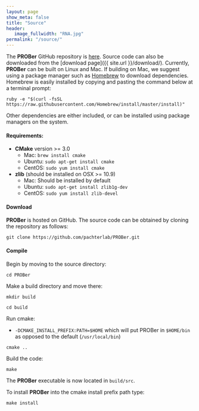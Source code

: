```yaml
---
layout: page
show_meta: false
title: "Source"
header:
   image_fullwidth: "RNA.jpg"
permalink: "/source/"
---
```


The __PROBer__ GitHub repository is [here](https://github.com/pachterlab/PROBer). Source code can also be downloaded from the [download page]({{ site.url }}/download/). Currently, __PROBer__ can be built on Linux and Mac. If building on Mac, we suggest using a package manager such as [Homebrew](http://brew.sh) to download dependencies. Homebrew is easily installed by copying and pasting the command below at a terminal prompt:

~~~
ruby -e "$(curl -fsSL https://raw.githubusercontent.com/Homebrew/install/master/install)"
~~~

Other dependencies are either included, or can be installed using package managers on the system.

#### Requirements: 

- __CMake__ version >= 3.0
    - Mac: `brew install cmake`
    - Ubuntu: `sudo apt-get install cmake`
    - CentOS: `sudo yum install cmake`
- __zlib__ (should be installed on OSX >= 10.9)
    - Mac: Should be installed by default
    - Ubuntu: `sudo apt-get install zlib1g-dev`
    - CentOS: `sudo yum install zlib-devel`

#### Download

__PROBer__ is hosted on GitHub. The source code can be obtained by cloning the repository as follows:

`git clone https://github.com/pachterlab/PROBer.git`

#### Compile

Begin by moving to the source directory:

`cd PROBer`

Make a build directory and move there:

`mkdir build`

`cd build`

Run cmake:

- `-DCMAKE_INSTALL_PREFIX:PATH=$HOME` which will put PROBer in
  `$HOME/bin` as opposed to the default (`/usr/local/bin`)

`cmake ..`

Build the code:

`make`

The __PROBer__ executable is now located in `build/src`.

To install __PROBer__  into the cmake install prefix path type:

`make install`
